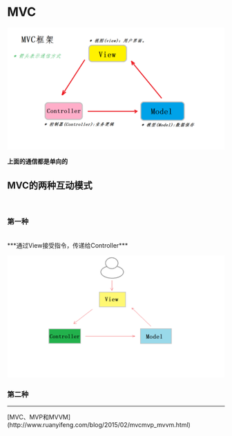 # MVC

![](./image/MVC.png)

**上面的通信都是单向的**<br/>

<h2>MVC的两种互动模式</h2><br/>
<h3>第一种</h3><br/>
***通过View接受指令，传递给Controller***<br/>

![](./image/View_to_Controller.png)
<h3>第二种</h3>
<hr/>
[MVC、MVP和MVVM](http://www.ruanyifeng.com/blog/2015/02/mvcmvp_mvvm.html)

